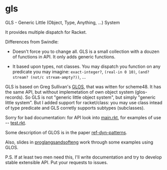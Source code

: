 gls
===

GLS - Generic Little (Object, Type, Anything, ...) System

It provides multiple dispatch for Racket.

Differences from Swindle:

- Doesn't force you to change all. GLS is a small collection with a douzen of
  functions in API. It only adds generic functions.

- It based upon types, not classes. You may dispatch you function on any
  predicate you may imagine: `exact-integer?`, `(real-in 0 10)`, 
`(and? stream? (not/c stream-ampty?))`, ...

GLS is based on Greg Sullivan's <a
href="https://github.com/gregsgit/glos">GLOS</a>, that was witten for
scheme48. It has the same API, but without implemetation of own object system 
(glos-records). So GLS is not "generic little object system", but simply
"generic little system". But I added support for racket/class: you may use
class intead of type predicate and GLS corretly supports subtypes
(subclasses).

Sorry for bad documentation: for API look into <a href=https://github.com/Kalimehtar/gls/blob/master/gls/main.rkt> main.rkt</a>, for examples of use
-- <a href=https://github.com/Kalimehtar/gls/blob/master/gls/test.rkt>test.rkt</a>.

Some description of GLOS is in the paper <a
href="https://github.com/gregsgit/glos/blob/master/ref-dyn-patterns.pdf">ref-dyn-patterns</a>. 

Also, slides in <a href="https://github.com/gregsgit/glos/blob/master/proglangsandsofteng.pdf">proglangsandsofteng</a> work
through some examples using GLOS.

P.S. If at least two men need this, I'll write documentation and try to develop stable extensible API. Put your requests to issues.
